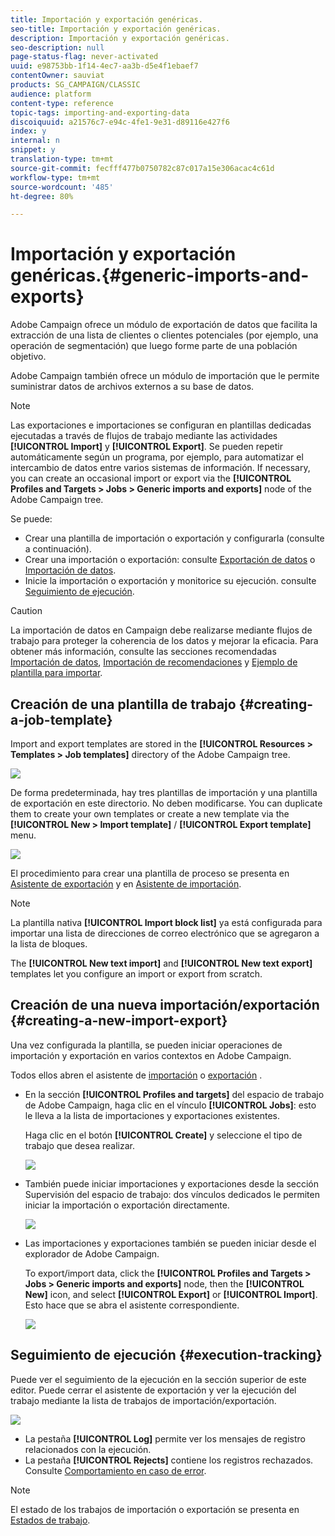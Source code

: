 ```yaml
---
title: Importación y exportación genéricas.
seo-title: Importación y exportación genéricas.
description: Importación y exportación genéricas.
seo-description: null
page-status-flag: never-activated
uuid: e98753bb-1f14-4ec7-aa3b-d5e4f1ebaef7
contentOwner: sauviat
products: SG_CAMPAIGN/CLASSIC
audience: platform
content-type: reference
topic-tags: importing-and-exporting-data
discoiquuid: a21576c7-e94c-4fe1-9e31-d89116e427f6
index: y
internal: n
snippet: y
translation-type: tm+mt
source-git-commit: fecfff477b0750782c87c017a15e306acac4c61d
workflow-type: tm+mt
source-wordcount: '485'
ht-degree: 80%

---
```



# Importación y exportación genéricas.{#generic-imports-and-exports}

Adobe Campaign ofrece un módulo de exportación de datos que facilita la extracción de una lista de clientes o clientes potenciales (por ejemplo, una operación de segmentación) que luego forme parte de una población objetivo.

Adobe Campaign también ofrece un módulo de importación que le permite suministrar datos de archivos externos a su base de datos.

>[!NOTE]
>
>Las exportaciones e importaciones se configuran en plantillas dedicadas ejecutadas a través de flujos de trabajo mediante las actividades **[!UICONTROL Import]** y **[!UICONTROL Export]**. Se pueden repetir automáticamente según un programa, por ejemplo, para automatizar el intercambio de datos entre varios sistemas de información. If necessary, you can create an occasional import or export via the **[!UICONTROL Profiles and Targets > Jobs > Generic imports and exports]** node of the Adobe Campaign tree.

Se puede:

* Crear una plantilla de importación o exportación y configurarla (consulte a continuación).
* Crear una importación o exportación: consulte [Exportación de datos](../../platform/using/exporting-data.md) o [Importación de datos](../../platform/using/importing-data.md).
* Inicie la importación o exportación y monitorice su ejecución. consulte [Seguimiento de ejecución](#execution-tracking).

>[!CAUTION]
>
>La importación de datos en Campaign debe realizarse mediante flujos de trabajo para proteger la coherencia de los datos y mejorar la eficacia. Para obtener más información, consulte las secciones recomendadas [Importación de datos](../../workflow/using/importing-data.md), [Importación de recomendaciones](../../workflow/using/importing-data.md#best-practices-when-importing-data) y [Ejemplo de plantilla para importar](../../workflow/using/importing-data.md#setting-up-a-recurring-import).

## Creación de una plantilla de trabajo {#creating-a-job-template}

Import and export templates are stored in the **[!UICONTROL Resources > Templates > Job templates]** directory of the Adobe Campaign tree.

![](assets/s_ncs_user_export_wizard_template.png)

De forma predeterminada, hay tres plantillas de importación y una plantilla de exportación en este directorio. No deben modificarse. You can duplicate them to create your own templates or create a new template via the **[!UICONTROL New > Import template]** / **[!UICONTROL Export template]** menu.

![](assets/s_ncs_user_export_wizard_template_create.png)

El procedimiento para crear una plantilla de proceso se presenta en [Asistente de exportación](../../platform/using/exporting-data.md#export-wizard) y en [Asistente de importación](../../platform/using/importing-data.md#import-wizard).

>[!NOTE]
>
>La plantilla nativa **[!UICONTROL Import block list]** ya está configurada para importar una lista de direcciones de correo electrónico que se agregaron a la lista de bloques.
> 
>The **[!UICONTROL New text import]** and **[!UICONTROL New text export]** templates let you configure an import or export from scratch.

## Creación de una nueva importación/exportación {#creating-a-new-import-export}

Una vez configurada la plantilla, se pueden iniciar operaciones de importación y exportación en varios contextos en Adobe Campaign.

Todos ellos abren el asistente de [importación](../../platform/using/importing-data.md) o [exportación](../../platform/using/exporting-data.md#export-wizard) .

* En la sección **[!UICONTROL Profiles and targets]** del espacio de trabajo de Adobe Campaign, haga clic en el vínculo **[!UICONTROL Jobs]**: esto le lleva a la lista de importaciones y exportaciones existentes.

   Haga clic en el botón **[!UICONTROL Create]** y seleccione el tipo de trabajo que desea realizar.

   ![](assets/s_ncs_user_import_from_home.png)

* También puede iniciar importaciones y exportaciones desde la sección Supervisión del espacio de trabajo: dos vínculos dedicados le permiten iniciar la importación o exportación directamente.

   ![](assets/s_ncs_user_import_from_production.png)

* Las importaciones y exportaciones también se pueden iniciar desde el explorador de Adobe Campaign.

   To export/import data, click the **[!UICONTROL Profiles and Targets > Jobs > Generic imports and exports]** node, then the **[!UICONTROL New]** icon, and select **[!UICONTROL Export]** or **[!UICONTROL Import]**. Esto hace que se abra el asistente correspondiente.

   ![](assets/s_ncs_user_export_wizard_launch_from_menu.png)

## Seguimiento de ejecución {#execution-tracking}

Puede ver el seguimiento de la ejecución en la sección superior de este editor. Puede cerrar el asistente de exportación y ver la ejecución del trabajo mediante la lista de trabajos de importación/exportación.

![](assets/s_ncs_user_export_list_and_details.png)

* La pestaña **[!UICONTROL Log]** permite ver los mensajes de registro relacionados con la ejecución.
* La pestaña **[!UICONTROL Rejects]** contiene los registros rechazados. Consulte [Comportamiento en caso de error](../../platform/using/importing-data.md#behavior-in-the-event-of-an-error).

>[!NOTE]
>
>El estado de los trabajos de importación o exportación se presenta en [Estados de trabajo](../../platform/using/importing-data.md#job-statuses).

